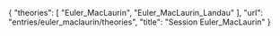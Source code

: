 {
    "theories": [
        "Euler_MacLaurin",
        "Euler_MacLaurin_Landau"
    ],
    "url": "entries/euler_maclaurin/theories",
    "title": "Session Euler_MacLaurin"
}